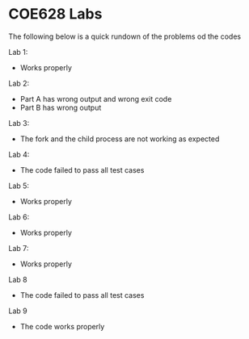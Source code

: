 # COE628 Labs

The following below is a quick rundown of the problems od the codes

Lab 1:
  * Works properly

Lab 2:
  * Part A has wrong output and wrong exit code
  * Part B has wrong output
  
Lab 3:
  * The fork and the child  process are not working as expected
  
Lab 4:
  * The code failed to pass all test cases
  
Lab 5:
  * Works properly
  
Lab 6:
  * Works properly
  
Lab 7:
  * Works properly
  
Lab 8
  * The code failed to pass all test cases
  
Lab 9
  * The code works properly
